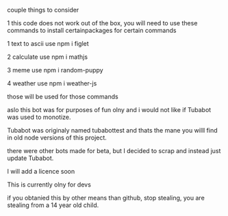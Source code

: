 couple things to consider

1 this code does not work out of the box, you will need to use these commands to install certainpackages for certain commands

1 text to ascii use npm i figlet

2 calculate use npm i mathjs

3 meme use npm i random-puppy

4 weather use npm i weather-js

those will be used for those commands

aslo this bot was for purposes of fun olny and i would not like if Tubabot was used to monotize.

Tubabot was originaly named tubabottest and thats the mane you willl find in old node versions of this project.

there were other bots made for beta, but I decided to scrap and instead just update Tubabot.

I will add a licence soon

This is currently olny for devs

if you obtanied this by other means than github, stop stealing, you are stealing from a 14 year old child.